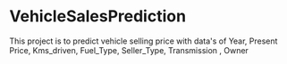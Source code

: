 # VehicleSalesPrediction
This project is to predict vehicle selling price with data's of Year, Present Price, Kms_driven, Fuel_Type, Seller_Type, Transmission , Owner
